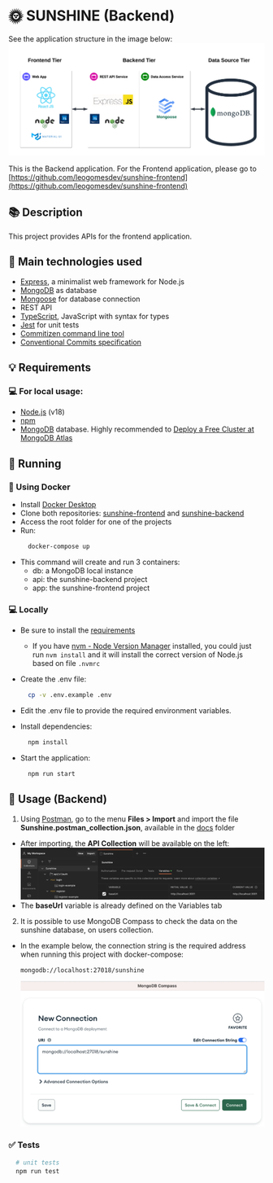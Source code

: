 # 🌞 SUNSHINE (Backend)

See the application structure in the image below:
![System tiers](docs/images/tiers.png)

This is the Backend application.
For the Frontend application, please go to [https://github.com/leogomesdev/sunshine-frontend](https://github.com/leogomesdev/sunshine-frontend)

## 📚 Description

This project provides APIs for the frontend application.

## 📲 Main technologies used

- [Express](https://expressjs.com), a minimalist web framework for Node.js
- [MongoDB](https://www.mongodb.com) as database
- [Mongoose](https://mongoosejs.com) for database connection
- REST API
- [TypeScript](https://www.typescriptlang.org), JavaScript with syntax for types
- [Jest](https://jestjs.io) for unit tests
- [Commitizen command line tool](https://github.com/commitizen/cz-cli)
- [Conventional Commits specification](https://www.conventionalcommits.org/en/v1.0.0/)

## 💡 Requirements

### 💻 For local usage:

- [Node.js](https://nodejs.org) (v18)
- [npm](https://www.npmjs.com)
- [MongoDB](https://mongodb.com) database. Highly recommended to [Deploy a Free Cluster at MongoDB Atlas](https://www.mongodb.com/docs/atlas/tutorial/deploy-free-tier-cluster)

## 🚀 Running

### 🐳 Using Docker

- Install [Docker Desktop](https://docs.docker.com/desktop)
- Clone both repositories: [sunshine-frontend](https://github.com/leogomesdev/sunshine-frontend) and [sunshine-backend](<(https://github.com/leogomesdev/sunshine-backend)>)
- Access the root folder for one of the projects
- Run:
  ```bash
    docker-compose up
  ```
- This command will create and run 3 containers:
  - db: a MongoDB local instance
  - api: the sunshine-backend project
  - app: the sunshine-frontend project

### 💻 Locally

- Be sure to install the [requirements](#requirements)

  - If you have [nvm - Node Version Manager](https://github.com/nvm-sh/nvm) installed, you could just run `nvm install` and it will install the correct version of Node.js based on file `.nvmrc`

- Create the .env file:

  ```bash
    cp -v .env.example .env
  ```

- Edit the .env file to provide the required environment variables.

- Install dependencies:

  ```bash
    npm install
  ```

- Start the application:
  ```bash
    npm run start
  ```

## 🔗 Usage (Backend)

1. Using [Postman](https://www.postman.com), go to the menu **Files > Import** and import the file **Sunshine.postman_collection.json**, available in the [docs](/docs) folder

- After importing, the **API Collection** will be available on the left:
  ![Postman API Collection](docs/images/api-operations.png)
- The **baseUrl** variable is already defined on the Variables tab

2. It is possible to use MongoDB Compass to check the data on the sunshine database, on users collection.

- In the example below, the connection string is the required address when running this project with docker-compose:
  ```
  mongodb://localhost:27018/sunshine
  ```
  ![Using MongoDB Compass](docs/images/mongodb-compass.png)

### ✅ Tests

```bash
  # unit tests
  npm run test
```
